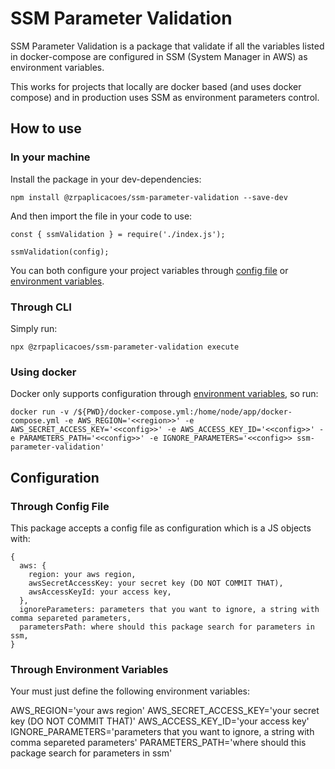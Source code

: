 # SSM Parameter Validation

SSM Parameter Validation is a package that validate if all the variables listed in docker-compose are configured in SSM (System Manager in AWS) as environment variables.

This works for projects that locally are docker based (and uses docker compose) and in production uses SSM as environment parameters control.

## How to use

### In your machine

Install the package in your dev-dependencies:

```
npm install @zrpaplicacoes/ssm-parameter-validation --save-dev
```

And then import the file in your code to use:

```
const { ssmValidation } = require('./index.js');

ssmValidation(config);
```

You can both configure your project variables through [config file](#through-config-file) or [environment variables](#through-environment-variables).

### Through CLI

Simply run:

```
npx @zrpaplicacoes/ssm-parameter-validation execute
```

### Using docker

Docker only supports configuration through [environment variables](#through-environment-variables), so run:

```
docker run -v /${PWD}/docker-compose.yml:/home/node/app/docker-compose.yml -e AWS_REGION='<<region>>' -e AWS_SECRET_ACCESS_KEY='<<config>>' -e AWS_ACCESS_KEY_ID='<<config>>' -e PARAMETERS_PATH='<<config>>' -e IGNORE_PARAMETERS='<<config>> ssm-parameter-validation'
```

## Configuration

### Through Config File

This package accepts a config file as configuration which is a JS objects with:

```
{
  aws: {
    region: your aws region,
    awsSecretAccessKey: your secret key (DO NOT COMMIT THAT),
    awsAccessKeyId: your access key,
  },
  ignoreParameters: parameters that you want to ignore, a string with comma separeted parameters,
  parametersPath: where should this package search for parameters in ssm,
}
```

### Through Environment Variables

Your must just define the following environment variables:

AWS_REGION='your aws region'
AWS_SECRET_ACCESS_KEY='your secret key (DO NOT COMMIT THAT)'
AWS_ACCESS_KEY_ID='your access key'
IGNORE_PARAMETERS='parameters that you want to ignore, a string with comma separeted parameters'
PARAMETERS_PATH='where should this package search for parameters in ssm'
